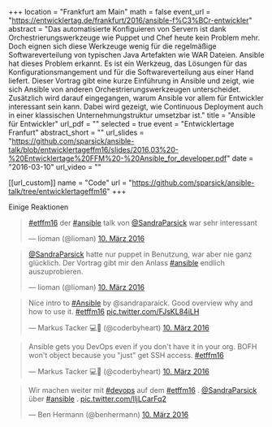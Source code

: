 +++
location = "Frankfurt am Main"
math = false
event_url = "https://entwicklertag.de/frankfurt/2016/ansible-f%C3%BCr-entwickler"
abstract = "Das automatisierte Konfiguieren von Servern ist dank Orchestrierungswerkzeuge wie Puppet und Chef heute kein Problem mehr. Doch eignen sich diese Werkzeuge wenig für die regelmäßige Softwareverteilung von typischen Java Artefakten wie WAR Dateien. Ansible hat dieses Problem erkannt. Es ist ein Werkzeug, das Lösungen für das Konfigurationsmangement und für die Softwareverteilung aus einer Hand liefert. Dieser Vortrag gibt eine kurze Einführung in Ansible und zeigt, wie sich Ansible von anderen Orchestrierungswerkzeugen unterscheidet. Zusätzlich wird darauf eingegangen, warum Ansible vor allem für Entwickler interessant sein kann. Dabei wird gezeigt, wie Continuous Deployment auch in einer klassischen Unternehmungstruktur umsetzbar ist."
title = "Ansible für Entwickler"
url_pdf = ""
selected = true
event = "Entwicklertage Franfurt"
abstract_short = ""
url_slides = "https://github.com/sparsick/ansible-talk/blob/entwicklertageffm16/slides/2016.03%20-%20Entwicklertage%20FFM%20-%20Ansible_for_developer.pdf"
date = "2016-03-10"
url_video = ""

[[url_custom]]
name = "Code"
url = "https://github.com/sparsick/ansible-talk/tree/entwicklertageffm16"
+++

Einige Reaktionen

<blockquote class="twitter-tweet" data-lang="de"><p lang="de" dir="ltr"><a href="https://twitter.com/hashtag/etffm16?src=hash">#etffm16</a> der <a href="https://twitter.com/hashtag/ansible?src=hash">#ansible</a> talk von <a href="https://twitter.com/SandraParsick">@SandraParsick</a> war sehr interessant</p>&mdash; lioman (@lioman) <a href="https://twitter.com/lioman/status/707945179848810497">10. März 2016</a></blockquote>
<script async src="//platform.twitter.com/widgets.js" charset="utf-8"></script>

<blockquote class="twitter-tweet" data-conversation="none" data-lang="de"><p lang="de" dir="ltr"><a href="https://twitter.com/SandraParsick">@SandraParsick</a> hatte nur puppet in Benutzung, war aber nie ganz glücklich. Der Vortrag gibt mir den Anlass <a href="https://twitter.com/hashtag/ansible?src=hash">#ansible</a> endlich auszuprobieren.</p>&mdash; lioman (@lioman) <a href="https://twitter.com/lioman/status/707971133128183809">10. März 2016</a></blockquote>
<script async src="//platform.twitter.com/widgets.js" charset="utf-8"></script>

<blockquote class="twitter-tweet" data-lang="de"><p lang="en" dir="ltr">Nice intro to <a href="https://twitter.com/hashtag/Ansible?src=hash">#Ansible</a> by @sandraparaick. Good overview why and how to use it. <a href="https://twitter.com/hashtag/etffm16?src=hash">#etffm16</a> <a href="https://t.co/FJsKL84iLH">pic.twitter.com/FJsKL84iLH</a></p>&mdash; Markus Tacker 💻👨 (@coderbyheart) <a href="https://twitter.com/coderbyheart/status/707943945280610304">10. März 2016</a></blockquote>
<script async src="//platform.twitter.com/widgets.js" charset="utf-8"></script>

<blockquote class="twitter-tweet" data-lang="de"><p lang="en" dir="ltr">Ansible gets you DevOps even if you don&#39;t have it in your org. BOFH won&#39;t object because you &quot;just&quot; get SSH access. <a href="https://twitter.com/hashtag/etffm16?src=hash">#etffm16</a></p>&mdash; Markus Tacker 💻👨 (@coderbyheart) <a href="https://twitter.com/coderbyheart/status/707942036670976000">10. März 2016</a></blockquote>
<script async src="//platform.twitter.com/widgets.js" charset="utf-8"></script>

<blockquote class="twitter-tweet" data-lang="de"><p lang="de" dir="ltr">Wir machen weiter mit <a href="https://twitter.com/hashtag/devops?src=hash">#devops</a> auf dem <a href="https://twitter.com/hashtag/etffm16?src=hash">#etffm16</a> . <a href="https://twitter.com/SandraParsick">@SandraParsick</a> über <a href="https://twitter.com/hashtag/ansible?src=hash">#ansible</a> . <a href="https://t.co/lljLCarFq2">pic.twitter.com/lljLCarFq2</a></p>&mdash; Ben Hermann (@benhermann) <a href="https://twitter.com/benhermann/status/707933799116627968">10. März 2016</a></blockquote>
<script async src="//platform.twitter.com/widgets.js" charset="utf-8"></script>
